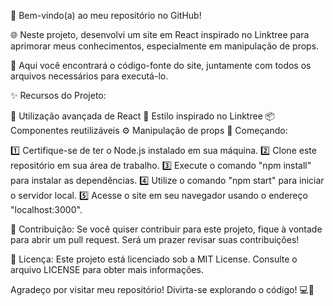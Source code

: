 👋 Bem-vindo(a) ao meu repositório no GitHub!

🌐 Neste projeto, desenvolvi um site em React inspirado no Linktree para aprimorar meus conhecimentos, especialmente em manipulação de props.

📁 Aqui você encontrará o código-fonte do site, juntamente com todos os arquivos necessários para executá-lo.

✨ Recursos do Projeto:

🚀 Utilização avançada de React
🎨 Estilo inspirado no Linktree
📦 Componentes reutilizáveis
⚙️ Manipulação de props
🚀 Começando:

1️⃣ Certifique-se de ter o Node.js instalado em sua máquina.
2️⃣ Clone este repositório em sua área de trabalho.
3️⃣ Execute o comando "npm install" para instalar as dependências.
4️⃣ Utilize o comando "npm start" para iniciar o servidor local.
5️⃣ Acesse o site em seu navegador usando o endereço "localhost:3000".

🤝 Contribuição:
Se você quiser contribuir para este projeto, fique à vontade para abrir um pull request. Será um prazer revisar suas contribuições!

📝 Licença:
Este projeto está licenciado sob a MIT License. Consulte o arquivo LICENSE para obter mais informações.

Agradeço por visitar meu repositório! Divirta-se explorando o código! 💻🎉
